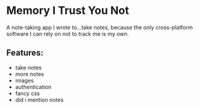 # Memory I Trust You Not
A note-taking app I wrote to...take notes, because the only cross-platform software I can rely on not to track me is my own.

## Features:
- take notes
- more notes
- images
- authentication
- fancy css
- did i mention notes
